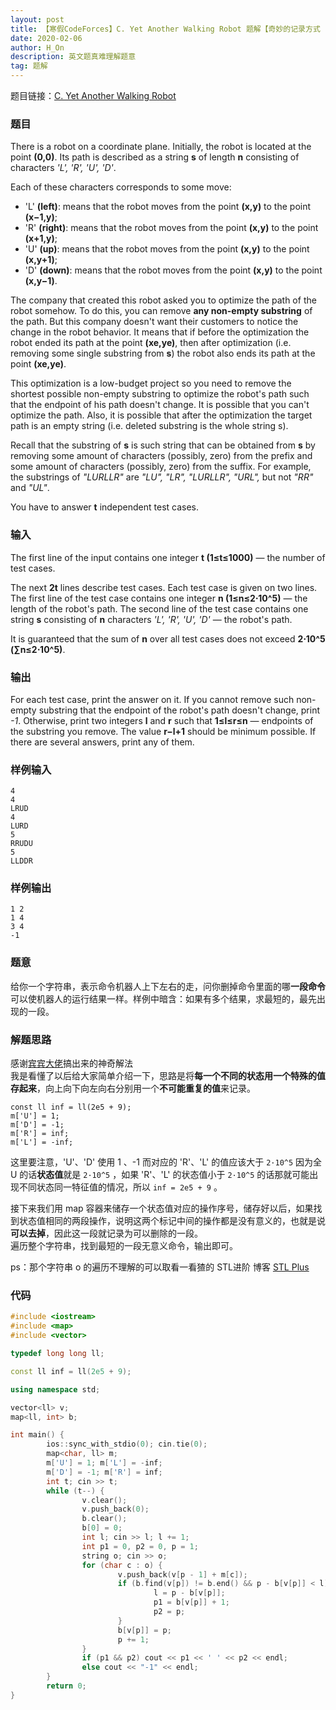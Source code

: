 ```yaml
---
layout: post
title: 【寒假CodeForces】C. Yet Another Walking Robot 题解【奇妙的记录方式
date: 2020-02-06
author: H_On
description: 英文题真难理解题意
tag: 题解
---
```


题目链接：[C. Yet Another Walking Robot](https://codeforces.com/contest/1296/problem/C)

### 题目
There is a robot on a coordinate plane. Initially, the robot is located at the point **(0,0)**. Its path is described as a string **s** of length **n** consisting of characters _'L', 'R', 'U', 'D'_.

Each of these characters corresponds to some move:
* 'L' **(left)**: means that the robot moves from the point **(x,y)** to the point **(x−1,y)**;
* 'R' **(right)**: means that the robot moves from the point **(x,y)** to the point **(x+1,y)**;
* 'U' **(up)**: means that the robot moves from the point **(x,y)** to the point **(x,y+1)**;
* 'D' **(down)**: means that the robot moves from the point **(x,y)** to the point **(x,y−1)**.

The company that created this robot asked you to optimize the path of the robot somehow. To do this, you can remove **any non-empty substring** of the path. But this company doesn't want their customers to notice the change in the robot behavior. It means that if before the optimization the robot ended its path at the point **(xe,ye)**, then after optimization (i.e. removing some single substring from **s**) the robot also ends its path at the point **(xe,ye)**.

This optimization is a low-budget project so you need to remove the shortest possible non-empty substring to optimize the robot's path such that the endpoint of his path doesn't change. It is possible that you can't optimize the path. Also, it is possible that after the optimization the target path is an empty string (i.e. deleted substring is the whole string s).

Recall that the substring of **s** is such string that can be obtained from **s** by removing some amount of characters (possibly, zero) from the prefix and some amount of characters (possibly, zero) from the suffix. For example, the substrings of _"LURLLR"_ are _"LU", "LR", "LURLLR", "URL",_ but not _"RR"_ and _"UL"_.

You have to answer **t** independent test cases.

### 输入
The first line of the input contains one integer **t (1≤t≤1000)** — the number of test cases.

The next **2t** lines describe test cases. Each test case is given on two lines. The first line of the test case contains one integer **n (1≤n≤2⋅10^5)** — the length of the robot's path. The second line of the test case contains one string **s** consisting of **n** characters _'L', 'R', 'U', 'D'_ — the robot's path.

It is guaranteed that the sum of **n** over all test cases does not exceed **2⋅10^5 (∑n≤2⋅10^5)**.

### 输出
For each test case, print the answer on it. If you cannot remove such non-empty substring that the endpoint of the robot's path doesn't change, print _-1_. Otherwise, print two integers **l** and **r** such that **1≤l≤r≤n** — endpoints of the substring you remove. The value **r−l+1** should be minimum possible. If there are several answers, print any of them.

### 样例输入
```
4
4
LRUD
4
LURD
5
RRUDU
5
LLDDR
```

### 样例输出
```
1 2
1 4
3 4
-1
```

### 题意
给你一个字符串，表示命令机器人上下左右的走，问你删掉命令里面的哪**一段命令**可以使机器人的运行结果一样。样例中暗含：如果有多个结果，求最短的，最先出现的一段。

### 解题思路
感谢[宾宾大佬](https://ftlikon.github.io/)搞出来的神奇解法<br>
我是看懂了以后给大家简单介绍一下，思路是将**每一个不同的状态用一个特殊的值存起来**，向上向下向左向右分别用一个**不可能重复的值**来记录。
```
const ll inf = ll(2e5 + 9);
m['U'] = 1;
m['D'] = -1;
m['R'] = inf;
m['L'] = -inf;
```
这里要注意，'U'、'D' 使用 1 、-1 而对应的 'R'、'L' 的值应该大于 `2·10^5` 因为全 U 的话**状态值**就是 `2·10^5` ，如果 'R'、'L' 的状态值小于 `2·10^5` 的话那就可能出现不同状态同一特征值的情况，所以 `inf = 2e5 + 9` 。

接下来我们用 map 容器来储存一个状态值对应的操作序号，储存好以后，如果找到状态值相同的两段操作，说明这两个标记中间的操作都是没有意义的，也就是说**可以去掉**，因此这一段就记录为可以删除的一段。<br>
遍历整个字符串，找到最短的一段无意义命令，输出即可。

ps：那个字符串 o 的遍历不理解的可以取看一看猹的 STL进阶 博客 [STL Plus](https://hybrogen.github.io/2020/02/STL2/)

### 代码
```c++
#include <iostream>
#include <map>
#include <vector>

typedef long long ll;

const ll inf = ll(2e5 + 9);

using namespace std;

vector<ll> v;
map<ll, int> b;

int main() {
        ios::sync_with_stdio(0); cin.tie(0);
        map<char, ll> m;
        m['U'] = 1; m['L'] = -inf;
        m['D'] = -1; m['R'] = inf;
        int t; cin >> t;
        while (t--) {
                v.clear();
                v.push_back(0);
                b.clear();
                b[0] = 0;
                int l; cin >> l; l += 1;
                int p1 = 0, p2 = 0, p = 1;
                string o; cin >> o;
                for (char c : o) {
                        v.push_back(v[p - 1] + m[c]);
                        if (b.find(v[p]) != b.end() && p - b[v[p]] < l) {
                                l = p - b[v[p]];
                                p1 = b[v[p]] + 1;
                                p2 = p;
                        }
                        b[v[p]] = p;
                        p += 1;
                }
                if (p1 && p2) cout << p1 << ' ' << p2 << endl;
                else cout << "-1" << endl;
        }
        return 0;
}
```
